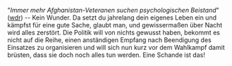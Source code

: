 "_Immer mehr Afghanistan-Veteranen suchen psychologischen Beistand_" ([wdr](https://www1.wdr.de/nachrichten/bundeswehr-afghanistan-veteranen-retraumatisierung-100.html)) -- Kein Wunder. Da setzt du jahrelang dein eigenes Leben ein und kämpfst für eine gute Sache, glaubt man, und gewissermaßen über Nacht wird alles zerstört. Die Politik will von nichts gewusst haben, bekommt es nicht auf die Reihe, einen anständigen Empfang nach Beendigung des Einsatzes zu organisieren und will sich nun kurz vor dem Wahlkampf damit brüsten, dass sie doch noch alles tun werden. Eine Schande ist das!